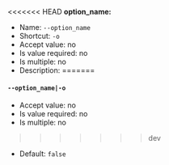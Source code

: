 <<<<<<< HEAD
**option_name:**

* Name: `--option_name`
* Shortcut: `-o`
* Accept value: no
* Is value required: no
* Is multiple: no
* Description: <none>
=======
#### `--option_name|-o`

* Accept value: no
* Is value required: no
* Is multiple: no
>>>>>>> dev
* Default: `false`
